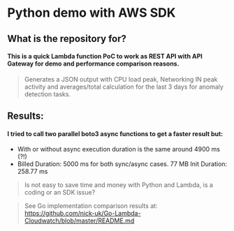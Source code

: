 # Python demo with AWS SDK

## What is the repository for?
#### This is a quick Lambda function PoC to work as REST API with API Gateway for demo and performance comparison reasons.

> Generates a JSON output with CPU load peak, Networking IN peak activity and averages/total calculation for the last 3 days for anomaly detection tasks. 

## Results:
#### I tried to call two parallel boto3 async functions to get a faster result but:
- With or without async execution duration is the same around 4900 ms (?!)
- Billed Duration: 5000 ms for both sync/async cases. 77 MB Init Duration: 258.77 ms

> Is not easy to save time and money with Python and Lambda, is a coding or an SDK issue?

> See Go implementation comparison results at: https://github.com/nick-uk/Go-Lambda-Cloudwatch/blob/master/README.md
